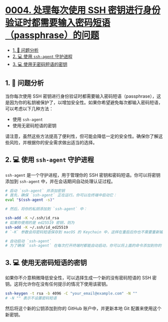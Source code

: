 # [0004. 处理每次使用 SSH 密钥进行身份验证时都需要输入密码短语（passphrase）的问题](https://github.com/Tdahuyou/TNotes.git-notes/tree/main/notes/0004.%20%E5%A4%84%E7%90%86%E6%AF%8F%E6%AC%A1%E4%BD%BF%E7%94%A8%20SSH%20%E5%AF%86%E9%92%A5%E8%BF%9B%E8%A1%8C%E8%BA%AB%E4%BB%BD%E9%AA%8C%E8%AF%81%E6%97%B6%E9%83%BD%E9%9C%80%E8%A6%81%E8%BE%93%E5%85%A5%E5%AF%86%E7%A0%81%E7%9F%AD%E8%AF%AD%EF%BC%88passphrase%EF%BC%89%E7%9A%84%E9%97%AE%E9%A2%98)

<!-- region:toc -->

- [1. 📒 问题分析](#1--问题分析)
- [2. 💻 使用 `ssh-agent` 守护进程](#2--使用-ssh-agent-守护进程)
- [3. 💻 使用无密码短语的密钥](#3--使用无密码短语的密钥)

<!-- endregion:toc -->

## 1. 📒 问题分析

当你每次使用 SSH 密钥进行身份验证时都需要输入密码短语（passphrase），这是因为你的私钥被保护了，以增加安全性。如果你希望避免每次都输入密码短语，可以考虑以下几种方法：

- 使用 `ssh-agent`
- 使用无密码短语的密钥

请注意，虽然这些方法提高了便利性，但可能会降低一定的安全性。确保你了解这些风险，并根据你的安全需求做出适当的选择。

## 2. 💻 使用 `ssh-agent` 守护进程

`ssh-agent` 是一个守护进程，用于管理你的 SSH 密钥和密码短语。你可以将密钥添加到 `ssh-agent` 中，并在会话期间自动处理认证过程。

```bash
# 启动 `ssh-agent` 并添加密钥
# 首先，确保 `ssh-agent` 正在运行。你可以在终端中启动它：
eval "$(ssh-agent -s)"

# 然后，将你的私钥添加到 `ssh-agent` 中：

ssh-add -K ~/.ssh/id_rsa
# 如果你使用的是 ed25519 密钥，则为
ssh-add -K ~/.ssh/id_ed25519
# `-K` 参数会将密码短语保存到 macOS 的 Keychain 中，这样在重启后你也不需要重新输入密码短语。

# 自动启动 `ssh-agent`
# 为了确保 `ssh-agent` 在每次打开终端时都能自动启动，你可以将上面的命令添加到你的 shell 配置文件中（例如 `.bashrc`, `.zshrc` 或者 `.profile`）。
```

## 3. 💻 使用无密码短语的密钥

如果你不介意稍微降低安全性，可以选择生成一个新的没有密码短语的 SSH 密钥。这将允许你在没有任何提示的情况下使用该密钥。

```bash
ssh-keygen -t rsa -b 4096 -C "your_email@example.com" -N ""
# -N "" 表示不设置密码短语
```

然后将这个新的公钥添加到你的 GitHub 账户中，并更新本地 Git 配置来使用这个新密钥。
